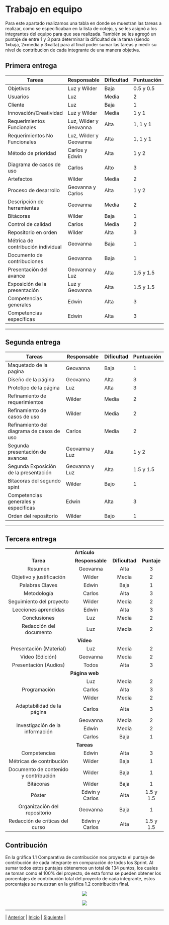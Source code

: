 # Trabajo en equipo

Para este apartado realizamos una tabla en donde se muestran las tareas a realizar, como se especificaban en la lista de cotejo, y se les asignó a los integrantes del 
equipo para que sea realizada. También se les agregó un puntaje de entre 1 y 3 para determinar la dificultad de la tarea (siendo 1=baja, 2=media y 3=alta) para al 
final poder sumar las tareas y medir su nivel de contribucion de cada integrante de una manera objetiva.

## Primera entrega

|    Tareas    |    Responsable    |   Dificultad   | Puntuación | 
|--------------|-------------------|----------------|------------|
|   Objetivos  | Luz y Wilder      |   Baja         |0.5 y 0.5   |
|   Usuarios   | Luz               |   Media        |   2        |
|   Cliente    | Luz               |   Baja         |    1       |
|Innovación/Creatividad | Luz y Wilder|  Media       |1 y 1      |
|Requerimientos Funcionales | Luz, Wilder y Geovanna |  Alta| 1, 1 y 1|
| Requerimientos No Funcionales | Luz, Wilder y Geovanna | Alta | 1, 1 y 1 |
|Método de prioridad | Carlos y Edwin | Alta |1 y 2|
|Diagrama de casos de uso | Carlos | Alto | 3 |
| Artefactos| Wilder | Media | 2| 
| Proceso de desarrollo | Geovanna y Carlos | Alta | 1 y 2 |
| Descripción de herramientas | Geovanna | Media | 2 |
| Bitácoras | Wilder | Baja | 1 |
| Control de calidad | Carlos | Media | 2 |
| Repositorio en orden | Wilder | Alta | 3 |
| Métrica de contribución individual | Geovanna | Baja | 1 |
| Documento de contribuciones | Geovanna | Baja | 1 |
| Presentación del avance | Geovanna y Luz | Alta | 1.5 y 1.5 |
| Exposición de la presentación | Luz y Geovanna | Alta | 1.5 y 1.5 |
| Competencias generales | Edwin | Alta | 3 |
| Competencias específicas | Edwin | Alta | 3 |

***
## Segunda entrega
|    Tareas    |    Responsable    |   Dificultad   | Puntuación | 
|--------------|-------------------|----------------|------------|
| Maquetado de la pagina | Geovanna| Baja | 1 |
| Diseño de la página | Geovanna | Alta | 3 | 
| Prototipo de la página | Luz | Alta | 3 |
| Refinamiento de requerimientos | Wilder | Media | 2 |
|Refinamiento de casos de uso| Wilder| Media | 2 |
| Refinamiento del diagrama de casos de uso| Carlos| Media| 2|
| Segunda presentación de avances | Geovanna y Luz| Alta | 1 y 2|
|Segunda Exposición de la presentación| Geovanna y Luz| Alta| 1.5 y 1.5|
|Bitacoras del segundo spint| Wilder|Bajo| 1|
|Competencias generales y especificas|Edwin|Alta|3|
|Orden del repositorio|Wilder |Bajo|1|

***

## Tercera entrega

<!DOCTYPE html>
<html>
<body>
<table>
	<tr>
		<td colspan="4" align="center"><b>Artículo<b></td>
	</tr>
	<tr>
		<td align="center"><b>Tarea</b></td>
		<td align="center"><b>Responsable</b></td>
		<td align="center"><b>Dificultad</b></td>
		<td align="center"><b>Puntaje</b></td>
	</tr>
	<tr>	
		<td align="center">Resumen</td>
		<td align="center">Geovanna</td>
		<td align="center">Alta</td>
		<td align="center">3</td>
	</tr>
	<tr>	
		<td align="center">Objetivo y justificación </td>
		<td align="center">Wilder</td>
		<td align="center">Media</td>
		<td align="center">2</td>
	</tr>
	<tr>	
		<td align="center">Palabras Claves</td>
		<td align="center">Edwin</td>
		<td align="center">Baja</td>
		<td align="center">1</td>
	</tr>
	<tr>	
		<td align="center">Metodología</td>    
		<td align="center">Carlos</td>
		<td align="center">Alta</td>
		<td align="center">3</td>
	</tr>
	<tr>	
		<td align="center">Seguimiento del proyecto</td>
		<td align="center">Wilder</td>
		<td align="center">Media</td>
		<td align="center">2</td>
	</tr>
	<tr>	
		<td align="center">Lecciones aprendidas</td>
		<td align="center">Edwin</td>
		<td align="center">Alta</td>
		<td align="center">3</td>
	</tr>
	<tr>	
		<td align="center">Conclusiones</td>
		<td align="center">Luz</td>
		<td align="center">Media</td>
		<td align="center">2</td>
	</tr>
	<tr>	
		<td align="center">Redacción del documento</td>
		<td align="center">Luz</td>
		<td align="center">Media</td>
		<td align="center">2</td>
	</tr>
	<tr>	
		<td colspan="4" align="center"><b>Vídeo</b></td>
	</tr>
	<tr>
		<td align="center">Presentación (Material)</td>
		<td align="center">Luz</td>
		<td align="center">Media</td>
		<td align="center">2</td>
	</tr>
	<tr>	
		<td align="center">Vídeo (Edición)</td>
		<td align="center">Geovanna</td>
		<td align="center">Media</td>
		<td align="center">2</td>
	</tr>
	<tr>	
		<td align="center">Presentación (Audios) </td>
		<td align="center">Todos</td>
		<td align="center">Alta</td>
		<td align="center">3</td>
	</tr>
	<tr>	
		<td colspan="4" align="center"><b>Página web</b></td>
	</tr>
	<tr>	
		<td align="center" rowspan="3">Programación</td>
		<td align="center">Luz</td>
		<td align="center">Media</td>
		<td align="center">2</td>
	</tr>
	<tr>	
		<td align="center">Carlos</td>
		<td align="center">Alta</td>
		<td align="center">3</td>
	</tr>
	<tr>
		<td align="center">Wilder</td>
		<td align="center">Media</td>
		<td align="center">2</td>
	</tr>
	<tr>	
		<td align="center">Adaptabilidad de la página</td>
		<td align="center">Carlos</td>
		<td align="center">Alta</td>
		<td align="center">3</td>
	</tr>
	<tr>	
		<td align="center" rowspan="3">Investigación de la información</td>
		<td align="center">Geovanna</td>
		<td align="center">Media</td>
		<td align="center">2</td>
	</tr>
	<tr>	
		<td align="center">Edwin</td>
		<td align="center">Media</td>
		<td align="center">2</td>
	</tr>
	<tr>
		<td align="center">Carlos</td>
		<td align="center">Baja</td>
		<td align="center">1</td>
	</tr>
	<tr>	
		<td colspan="4" align="center"><b>Tareas</b></td>
	</tr>
	<tr>
		<td align="center">Competencias</td>
		<td align="center">Edwin</td>
		<td align="center">Alta</td>
		<td align="center">3</td>
	</tr>
	<tr>
		<td align="center">Métricas de contribución</td>
		<td align="center">Wilder</td>
		<td align="center">Baja</td>
		<td align="center">1</td>
	</tr>
	<tr>
		<td align="center">Documento de contenido y
contribución</td>
		<td align="center">Wilder</td>
		<td align="center">Baja</td>
		<td align="center">1</td>
	</tr>
	<tr>
		<td align="center">Bitácoras</td>
		<td align="center">Wilder</td>
		<td align="center">Baja</td>
		<td align="center">1</td>
	</tr>
	<tr>
		<td align="center">Póster</td>
		<td align="center">Edwin y Carlos</td>
		<td align="center">Alta</td>
		<td align="center">1.5 y 1.5</td>
	</tr>
	<tr>
		<td align="center">Organización del repositorio</td>
		<td align="center">Geovanna</td>
		<td align="center">Baja</td>
		<td align="center">1</td>
	</tr>
	<tr>
		<td align="center">Redacción de críticas del curso</td>
		<td align="center">Edwin y Carlos</td>
		<td align="center">Alta</td>
		<td align="center">1.5 y 1.5</td>
	</tr>
</table>
</body>
</html>

## Contribución

En la gráfica 1.1 Comparativa de contribución nos proyecta el puntaje de contribución de cada integrante en comparación de todos los Sprint. Al sumar todos estos puntajes obtenemos un total de 134 puntos, los cuales se toman como el 100% del proyecto, de esta forma se pueden obtener los porcentajes de contribución total del proyecto de cada integrante, estos porcentajes se muestran en la gráfica 1.2 contribución final.

<p align="center">
  <img src="https://github.com/Geovanna-med/Enterate/blob/main/Im%C3%A1genes/Comparativa.png">
</p>

<p align="center">
  <img src="https://github.com/Geovanna-med/Enterate/blob/main/Im%C3%A1genes/Porcentajes.png">
</p>

***
| [Anterior](https://github.com/Geovanna-med/Enterate/blob/main/Documentos/Proceso%20de%20trabajo.md "Anterior") 
| [Inicio](https://github.com/Geovanna-med/Enterate "Inicio") 
| [Siguiente](https://github.com/Geovanna-med/Enterate/blob/main/Documentos/Competencias.md "Siguiente") |
